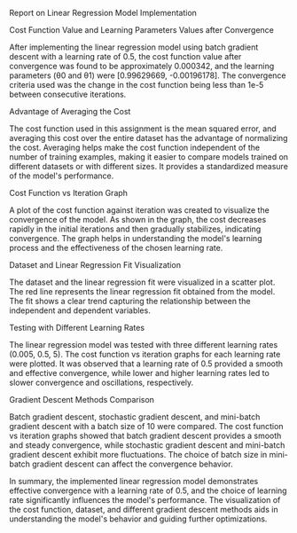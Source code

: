 Report on Linear Regression Model Implementation

Cost Function Value and Learning Parameters Values after Convergence

After implementing the linear regression model using batch gradient descent with a learning rate of 0.5, the cost function value after convergence was found to be approximately 0.000342, and the learning parameters (θ0 and θ1) were [0.99629669, -0.00196178]. The convergence criteria used was the change in the cost function being less than 1e-5 between consecutive iterations.


Advantage of Averaging the Cost

The cost function used in this assignment is the mean squared error, and averaging this cost over the entire dataset has the advantage of normalizing the cost. Averaging helps make the cost function independent of the number of training examples, making it easier to compare models trained on different datasets or with different sizes. It provides a standardized measure of the model's performance.


Cost Function vs Iteration Graph

A plot of the cost function against iteration was created to visualize the convergence of the model. As shown in the graph, the cost decreases rapidly in the initial iterations and then gradually stabilizes, indicating convergence. The graph helps in understanding the model's learning process and the effectiveness of the chosen learning rate.



Dataset and Linear Regression Fit Visualization

The dataset and the linear regression fit were visualized in a scatter plot. The red line represents the linear regression fit obtained from the model. The fit shows a clear trend capturing the relationship between the independent and dependent variables.



Testing with Different Learning Rates

The linear regression model was tested with three different learning rates (0.005, 0.5, 5). The cost function vs iteration graphs for each learning rate were plotted. It was observed that a learning rate of 0.5 provided a smooth and effective convergence, while lower and higher learning rates led to slower convergence and oscillations, respectively.



Gradient Descent Methods Comparison

Batch gradient descent, stochastic gradient descent, and mini-batch gradient descent with a batch size of 10 were compared. The cost function vs iteration graphs showed that batch gradient descent provides a smooth and steady convergence, while stochastic gradient descent and mini-batch gradient descent exhibit more fluctuations. The choice of batch size in mini-batch gradient descent can affect the convergence behavior.


In summary, the implemented linear regression model demonstrates effective convergence with a learning rate of 0.5, and the choice of learning rate significantly influences the model's performance. The visualization of the cost function, dataset, and different gradient descent methods aids in understanding the model's behavior and guiding further optimizations.

